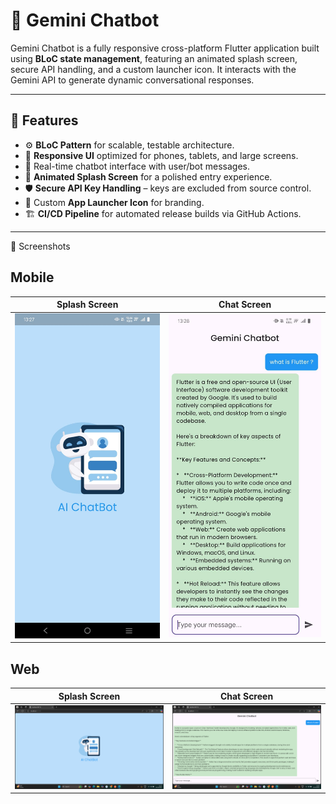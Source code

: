 # 🤖 Gemini Chatbot

Gemini Chatbot is a fully responsive cross-platform Flutter application built using **BLoC state management**, featuring an animated splash screen, secure API handling, and a custom launcher icon. It interacts with the Gemini API to generate dynamic conversational responses.

---

## 🔧 Features

- ⚙️ **BLoC Pattern** for scalable, testable architecture.
- 📱 **Responsive UI** optimized for phones, tablets, and large screens.
- 💬 Real-time chatbot interface with user/bot messages.
- 🚀 **Animated Splash Screen** for a polished entry experience.
- 🛡️ **Secure API Key Handling** – keys are excluded from source control.
- 🎯 Custom **App Launcher Icon** for branding.
- 🏗️ **CI/CD Pipeline** for automated release builds via GitHub Actions.

---

📱 Screenshots

## Mobile
| Splash Screen | Chat Screen |
|---------------|-------------|
| ![Splash](lib/assets/chatbot_splash_mobile.jpeg) | ![Chat](lib/assets/chatbot_chat_mobile.jpeg) |


## Web
| Splash Screen | Chat Screen |
|---------------|-------------|
| ![Splash](lib/assets/chatbot_splash_web.png) | ![Chat](lib/assets/chatbot_chat_web.png) |

